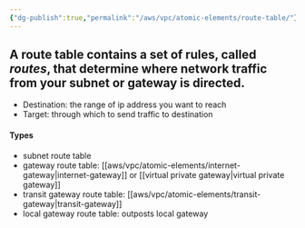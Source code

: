 ```yaml
---
{"dg-publish":true,"permalink":"/aws/vpc/atomic-elements/route-table/"}
---
```



## A route table contains a set of rules, called _routes_, that determine where network traffic from your subnet or gateway is directed.

- Destination: the range of ip address you want to reach
- Target: through which to send traffic to destination

#### Types
- subnet route table
- gateway route table: [[aws/vpc/atomic-elements/internet-gateway\|internet-gateway]] or [[virtual private gateway\|virtual private gateway]]
- transit gateway route table: [[aws/vpc/atomic-elements/transit-gateway\|transit-gateway]]
- local gateway route table: outposts local gateway